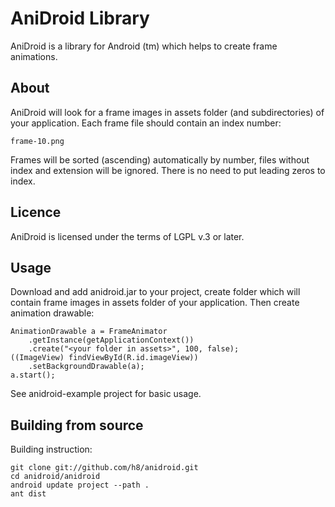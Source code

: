 AniDroid Library
================

AniDroid is a library for Android (tm) which 
helps to create frame animations.

About
-----

AniDroid will look for a frame images in assets folder
(and subdirectories) of your application. Each frame 
file should contain an index number:

    frame-10.png

Frames will be sorted (ascending) automatically by number,
files without index and extension will be ignored. There is
no need to put leading zeros to index.

Licence
-------

AniDroid is licensed under the terms of LGPL v.3 or later.



Usage
-----

Download and add anidroid.jar to your project, create
folder which will contain frame images in assets folder
of your application. Then create animation drawable:

    AnimationDrawable a = FrameAnimator
	    .getInstance(getApplicationContext())
	    .create("<your folder in assets>", 100, false);
    ((ImageView) findViewById(R.id.imageView))
	    .setBackgroundDrawable(a);
    a.start();

See anidroid-example project for basic usage.


Building from source
--------------------

Building instruction:

    git clone git://github.com/h8/anidroid.git
    cd anidroid/anidroid
    android update project --path .
    ant dist
